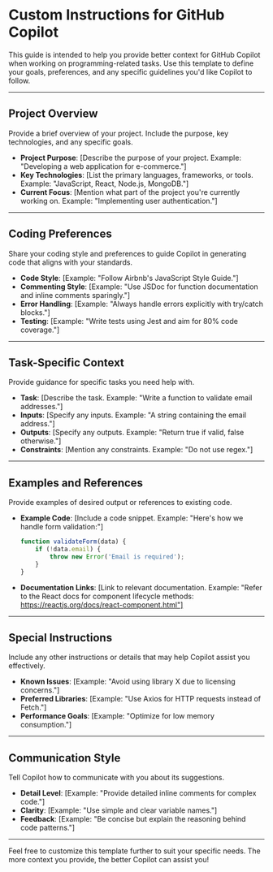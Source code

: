 # Custom Instructions for GitHub Copilot

This guide is intended to help you provide better context for GitHub Copilot when working on programming-related tasks. Use this template to define your goals, preferences, and any specific guidelines you'd like Copilot to follow.

---

## Project Overview
Provide a brief overview of your project. Include the purpose, key technologies, and any specific goals.

- **Project Purpose**: [Describe the purpose of your project. Example: "Developing a web application for e-commerce."]
- **Key Technologies**: [List the primary languages, frameworks, or tools. Example: "JavaScript, React, Node.js, MongoDB."]
- **Current Focus**: [Mention what part of the project you're currently working on. Example: "Implementing user authentication."]

---

## Coding Preferences
Share your coding style and preferences to guide Copilot in generating code that aligns with your standards.

- **Code Style**: [Example: "Follow Airbnb's JavaScript Style Guide."]
- **Commenting Style**: [Example: "Use JSDoc for function documentation and inline comments sparingly."]
- **Error Handling**: [Example: "Always handle errors explicitly with try/catch blocks."]
- **Testing**: [Example: "Write tests using Jest and aim for 80% code coverage."]

---

## Task-Specific Context
Provide guidance for specific tasks you need help with.

- **Task**: [Describe the task. Example: "Write a function to validate email addresses."]
- **Inputs**: [Specify any inputs. Example: "A string containing the email address."]
- **Outputs**: [Specify any outputs. Example: "Return true if valid, false otherwise."]
- **Constraints**: [Mention any constraints. Example: "Do not use regex."]

---

## Examples and References
Provide examples of desired output or references to existing code.

- **Example Code**: [Include a code snippet. Example: "Here's how we handle form validation:"]
  ```javascript
  function validateForm(data) {
      if (!data.email) {
          throw new Error('Email is required');
      }
  }
  ```
- **Documentation Links**: [Link to relevant documentation. Example: "Refer to the React docs for component lifecycle methods: https://reactjs.org/docs/react-component.html"]

---

## Special Instructions
Include any other instructions or details that may help Copilot assist you effectively.

- **Known Issues**: [Example: "Avoid using library X due to licensing concerns."]
- **Preferred Libraries**: [Example: "Use Axios for HTTP requests instead of Fetch."]
- **Performance Goals**: [Example: "Optimize for low memory consumption."]

---

## Communication Style
Tell Copilot how to communicate with you about its suggestions.

- **Detail Level**: [Example: "Provide detailed inline comments for complex code."]
- **Clarity**: [Example: "Use simple and clear variable names."]
- **Feedback**: [Example: "Be concise but explain the reasoning behind code patterns."]

---

Feel free to customize this template further to suit your specific needs. The more context you provide, the better Copilot can assist you!